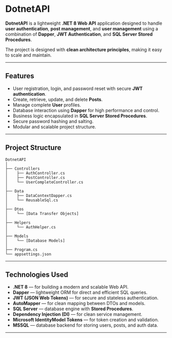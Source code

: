 # DotnetAPI

**DotnetAPI** is a lightweight **.NET 8 Web API** application designed to handle **user authentication**, **post management**, and **user management** using a combination of **Dapper**, **JWT Authentication**, and **SQL Server Stored Procedures**.

The project is designed with **clean architecture principles**, making it easy to scale and maintain.

---

## Features

- User registration, login, and password reset with secure **JWT authentication**.
- Create, retrieve, update, and delete **Posts**.
- Manage complete **User** profiles.
- Database interaction using **Dapper** for high performance and control.
- Business logic encapsulated in **SQL Server Stored Procedures**.
- Secure password hashing and salting.
- Modular and scalable project structure.

---

## Project Structure

```plaintext
DotnetAPI
│
├── Controllers
│    ├── AuthController.cs
│    ├── PostController.cs
│    └── UserCompleteController.cs
│
├── Data
│    ├── DataContextDapper.cs
│    └── ReusableSql.cs
│
├── Dtos
│    └── [Data Transfer Objects]
│
├── Helpers
│    └── AuthHelper.cs
│
├── Models
│    └── [Database Models]
│
├── Program.cs
└── appsettings.json
```

---

## Technologies Used

- **.NET 8** — for building a modern and scalable Web API.
- **Dapper** — lightweight ORM for direct and efficient SQL queries.
- **JWT (JSON Web Tokens)** — for secure and stateless authentication.
- **AutoMapper** — for clean mapping between DTOs and models.
- **SQL Server** — database engine with **Stored Procedures**.
- **Dependency Injection (DI)** — for clean service management.
- **Microsoft IdentityModel Tokens** — for token creation and validation.
- **MSSQL** — database backend for storing users, posts, and auth data.

---
